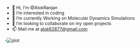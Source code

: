 - 👋 Hi, I’m @AlokRanjan
- 👀 I’m interested in coding
- 🌱 I’m currently Working on Molecular Dynamics Simulations
- 💞️ I’m looking to collaborate on my open projects
- 📫 Mail me at alok62877@gmail.com




-![plot](https://user-images.githubusercontent.com/89587573/178424251-e520ffe8-d926-4c15-8fab-07ec31f3cbb5.gif)
<!---
Alok62877/Alok62877 is a ✨ special ✨ repository because its `README.md` (this file) appears on your GitHub profile.
You can click the Preview link to take a look at your changes.
--->
